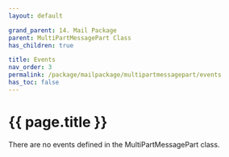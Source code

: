 ```yaml
---
layout: default

grand_parent: 14. Mail Package
parent: MultiPartMessagePart Class
has_children: true

title: Events
nav_order: 3
permalink: /package/mailpackage/multipartmessagepart/events
has_toc: false
---
```

# {{ page.title }}

There are no events defined in the MultiPartMessagePart class.